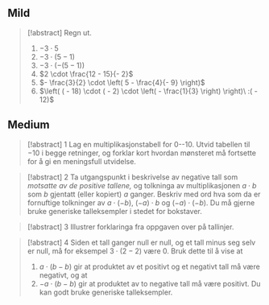 

## Mild


> [!abstract] Regn ut.
> 1. $- 3 \cdot 5$
> 2. $- 3 \cdot (5 - 1)$
> 3. $- 3 \cdot \left( - (5 - 1) \right)$
> 4.  $2 \cdot \frac{12 - 15}{- 2}$
> 5. $- \frac{3}{2} \cdot \left( 5 - \frac{4}{- 9} \right)$
> 6. $\left( ( - 18) \cdot ( - 2) \cdot \left( - \frac{1}{3} \right) \right)\ :( - 12)$


## Medium

> [!abstract] 1
> Lag en multiplikasjonstabell for $0$--$10$. Utvid tabellen til
   $- 10$ i begge retninger, og forklar kort hvordan mønsteret må fortsette for å gi en meningsfull utvidelse.



> [!abstract] 2
> Ta utgangspunkt i beskrivelse av negative tall som _motsatte av de positive tallene,_ og tolkninga av multiplikasjonen $a \cdot b$ som $b$ gjentatt (eller kopiert) $a$ ganger. Beskriv med ord hva som da er fornuftige tolkninger av $a \cdot ( - b)$, $( - a) \cdot b$ og $( - a) \cdot ( - b)$. Du må gjerne bruke generiske talleksempler i stedet for bokstaver.



> [!abstract] 3
> Illustrer forklaringa fra oppgaven over på tallinjer.



> [!abstract] 4
>  Siden et tall ganger null er null, og et tall minus seg selv er null, må for eksempel $3 \cdot (2 - 2)$ være $0$. Bruk dette til å vise at
>  1. $a \cdot (b - b)$ gir at produktet av et positivt og et negativt tall må være negativt, og at
>  2. $- a \cdot (b - b)$ gir at produktet av to negative tall må være positivt. Du kan godt bruke generiske talleksempler.



